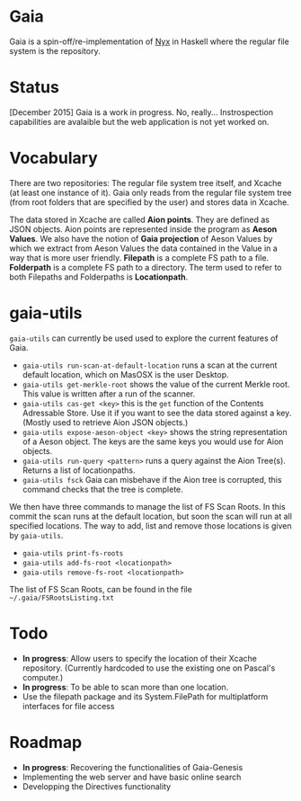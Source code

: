 # Gaia

Gaia is a spin-off/re-implementation of [Nyx](https://github.com/shutkas/Nyx-Ruby) in Haskell where the regular file system is the repository.

# Status

[December 2015] Gaia is a work in progress. No, really... Instrospection capabilities are avalaible but the web application is not yet worked on.

# Vocabulary

There are two repositories: The regular file system tree itself, and Xcache (at least one instance of it). Gaia only reads from the regular file system tree (from root folders that are specified by the user) and stores data in Xcache.

The data stored in Xcache are called **Aion points**. They are defined as JSON objects. Aion points are represented inside the program as **Aeson Values**. We also have the notion of **Gaia projection** of Aeson Values by which we extract from Aeson Values the data contained in the Value in a way that is more user friendly. **Filepath** is a complete FS path to a file. **Folderpath** is a complete FS path to a directory. The term used to refer to both Filepaths and Folderpaths is **Locationpath**.

# gaia-utils

`gaia-utils` can currently be used used to explore the current features of Gaia.

- `gaia-utils run-scan-at-default-location` runs a scan at the current default location, which on MasOSX is the user Desktop.
- `gaia-utils get-merkle-root` shows the value of the current Merkle root. This value is written after a run of the scanner.
- `gaia-utils cas-get <key>` this is the `get` function of the Contents Adressable Store. Use it if you want to see the data stored against a key. (Mostly used to retrieve Aion JSON objects.) 
- `gaia-utils expose-aeson-object <key>` shows the string representation of a Aeson object. The keys are the same keys you would use for Aion objects. 
- `gaia-utils run-query <pattern>` runs a query against the Aion Tree(s). Returns a list of locationpaths.
- `gaia-utils fsck` Gaia can misbehave if the Aion tree is corrupted, this command checks that the tree is complete.  

We then have three commands to manage the list of FS Scan Roots. In this commit the scan runs at the default location, but soon the scan will run at all specified locations. The way to add, list and remove those locations is given by `gaia-utils`.

- `gaia-utils print-fs-roots`
- `gaia-utils add-fs-root <locationpath>` 
- `gaia-utils remove-fs-root <locationpath>` 

The list of FS Scan Roots, can be found in the file `~/.gaia/FSRootsListing.txt`

# Todo
- **In progress**: Allow users to specify the location of their Xcache repository. (Currently hardcoded to use the existing one on Pascal's computer.)
- **In progress**: To be able to scan more than one location. 
- Use the filepath package and its System.FilePath for multiplatform interfaces for file access

# Roadmap
- **In progress**: Recovering the functionalities of Gaia-Genesis 
- Implementing the web server and have basic online search
- Developping the Directives functionality
